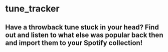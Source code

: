 # tune_tracker

## Have a throwback tune stuck in your head? Find out and listen to what else was popular back then and import them to your Spotify collection!
